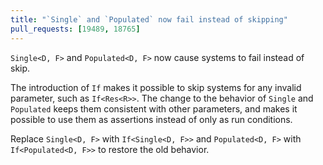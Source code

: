 ```yaml
---
title: "`Single` and `Populated` now fail instead of skipping"
pull_requests: [19489, 18765]
---
```


`Single<D, F>` and `Populated<D, F>` now cause systems to fail instead of skip.

The introduction of `If` makes it possible to skip systems for any invalid parameter, such as `If<Res<R>>`.
The change to the behavior of `Single` and `Populated` keeps them consistent with other parameters,
and makes it possible to use them as assertions instead of only as run conditions.

Replace `Single<D, F>` with `If<Single<D, F>>`
and `Populated<D, F>` with `If<Populated<D, F>>`
to restore the old behavior.
